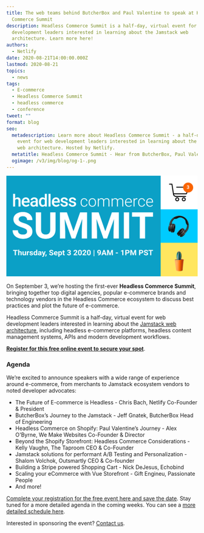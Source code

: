 ```yaml
---
title: The web teams behind ButcherBox and Paul Valentine to speak at Headless
  Commerce Summit
description: Headless Commerce Summit is a half-day, virtual event for web
  development leaders interested in learning about the Jamstack web
  architecture. Learn more here!
authors:
  - Netlify
date: 2020-08-21T14:00:00.000Z
lastmod: 2020-08-21
topics:
  - news
tags:
  - E-commerce
  - Headless Commerce Summit
  - headless commerce
  - conference
tweet: ""
format: blog
seo:
  metadescription: Learn more about Headless Commerce Summit - a half-day, virtual
    event for web development leaders interested in learning about the Jamstack
    web architecture. Hosted by Netlify.
  metatitle: Headless Commerce Summit - Hear from ButcherBox, Paul Valentine, and More
  ogimage: /v3/img/blog/og-1-.png
---
```

![Headless Commerce Summit conference featured image](/v3/img/blog/og-1-.png)

On September 3, we’re hosting the first-ever **Headless Commerce Summit**, bringing together top digital agencies, popular e-commerce brands and technology vendors in the Headless Commerce ecosystem to discuss best practices and plot the future of e-commerce.

Headless Commerce Summit is a half-day, virtual event for web development leaders interested in learning about the [Jamstack web architecture](https://www.netlify.com/jamstack/), including headless e-commerce platforms, headless content management systems, APIs and modern development workflows.

**[Register for this free online event to secure your spot](https://ti.to/netlify/headless-commerce-summit)**.

### Agenda

We’re excited to announce speakers with a wide range of experience around e-commerce, from merchants to Jamstack ecosystem vendors to noted developer advocates:

* The Future of E-commerce is Headless - Chris Bach, Netlify Co-Founder & President
* ButcherBox’s Journey to the Jamstack - Jeff Gnatek, ButcherBox Head of Engineering
* Headless Commerce on Shopify: Paul Valentine’s Journey - Alex O'Byrne, We Make Websites Co-Founder & Director
* Beyond the Shopify Storefront: Headless Commerce Considerations - Kelly Vaughn, The Taproom CEO & Co-Founder
* Jamstack solutions for performant A/B Testing and Personalization - Shalom Volchok, Outsmartly CEO & Co-founder
* Building a Stripe powered Shopping Cart - Nick DeJesus, Echobind
* Scaling your eCommerce with Vue Storefront - Gift Engineu, Passionate People
* And more!

[Complete your registration for the free event here and save the date](https://ti.to/netlify/headless-commerce-summit). Stay tuned for a more detailed agenda in the coming weeks. You can see a [more detailed schedule here](https://headlesscommercesummit.com/).

Interested in sponsoring the event? [Contact us](mailto:ashlynn@netlify.com).